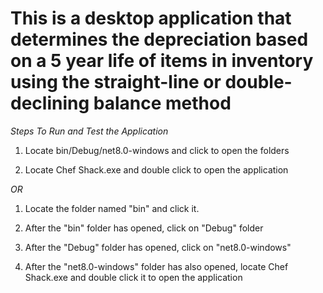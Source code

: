 # This is a desktop application that determines the depreciation based on a 5 year life of items in inventory using the straight-line or double-declining balance method
*Steps To Run and Test the Application*

1. Locate bin/Debug/net8.0-windows and click to open the folders

2. Locate Chef Shack.exe and double click to open the application 

*OR*

1. Locate the folder named "bin" and click it.

2. After the "bin" folder has opened, click on "Debug" folder

3. After the "Debug" folder has opened, click on "net8.0-windows"

4. After the "net8.0-windows" folder has also opened, locate Chef Shack.exe and double click it to open the application
